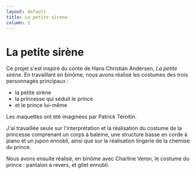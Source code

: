 ```yaml
---
layout: default
title: La petite sirene
column: 2
---
```


<script type="text/javascript">
window.addEvent('load', function() {
    var imgs = [];
    imgs.push({file: 'gilet1.jpg', title: '', desc: '', url: '#'});
    imgs.push({file: 'gilet2.jpg', title: '', desc: '', url: '#'});
    imgs.push({file: 'gilet3.jpg', title: '', desc: '', url: '#'});
    imgs.push({file: 'sirene1.jpg', title: '', desc: '', url: '#'});
    imgs.push({file: 'sirene2.jpg', title: '', desc: '', url: '#'});
    imgs.push({file: 'sirene3.jpg', title: '', desc: '', url: '#'});
    var myshow = new Slideshow('slideshow', { 
        type: 'zoom',
        externals: 0,
        showTitleCaption: 1,
        captionHeight: 45,
        width: 300, 
        height: 430, 
        pan: 50,
        zoom: 50,
        loadingDiv: 1,
        resize: true,
        duration: [2000, 9000],
        transition: Fx.Transitions.Expo.easeOut,
        images: imgs, 
        path: '/images/la-petite-sirene/'
    });

    myshow.caps.h2.setStyles({color: '#fff', fontSize: '13px'});
    myshow.caps.p.setStyles({color: '#ccc', fontSize: '11px'});
});
</script>

La petite sirène
================

Ce projet s'est inspiré du conte de Hans Christian Andersen, *La petite sirène*.
En travaillant en binôme, nous avons réalisé les costumes des trois personnages principaux :
 * la petite sirène
 * la princesse qui séduit le prince
 * et le prince lui-même

Les maquettes ont été imaginées par Patrick Téroitin.

J'ai travaillée seule sur l'interprétation et la réalisation du costume de la princesse comprenant
un corps à baleine, une structure basse en corde à piano et un jupon ennobli, ainsi que sur
la réalisation lingerie de la chemise du prince.

Nous avons ensuite réalisé, en binôme avec Charline Veron, le costume du prince : pantalon à revers,
et gilet ennobli.
